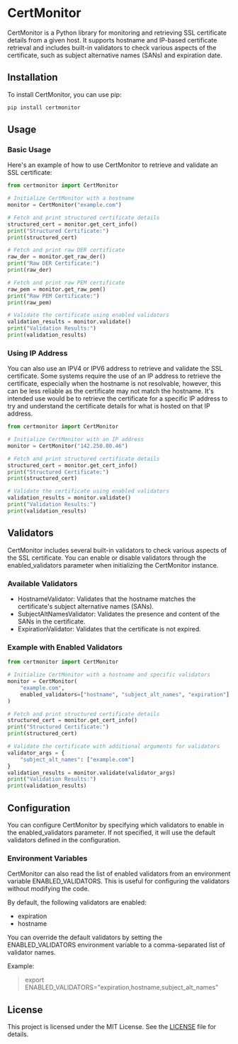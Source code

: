 # CertMonitor

CertMonitor is a Python library for monitoring and retrieving SSL certificate details from a given host. It supports hostname and IP-based certificate retrieval and includes built-in validators to check various aspects of the certificate, such as subject alternative names (SANs) and expiration date.

## Installation

To install CertMonitor, you can use pip:

```sh
pip install certmonitor
```

## Usage
### Basic Usage
Here's an example of how to use CertMonitor to retrieve and validate an SSL certificate:
```python
from certmonitor import CertMonitor

# Initialize CertMonitor with a hostname
monitor = CertMonitor("example.com")

# Fetch and print structured certificate details
structured_cert = monitor.get_cert_info()
print("Structured Certificate:")
print(structured_cert)

# Fetch and print raw DER certificate
raw_der = monitor.get_raw_der()
print("Raw DER Certificate:")
print(raw_der)

# Fetch and print raw PEM certificate
raw_pem = monitor.get_raw_pem()
print("Raw PEM Certificate:")
print(raw_pem)

# Validate the certificate using enabled validators
validation_results = monitor.validate()
print("Validation Results:")
print(validation_results)
```

### Using IP Address
You can also use an IPV4 or IPV6 address to retrieve and validate the SSL certificate. 
Some systems require the use of an IP address to retrieve the certificate, especially when the hostname is not resolvable, however, this can be less reliable as the certificate may not match the hostname. It's intended use would be to retrieve the certificate for a specific IP address to try and understand the certificate details for what is hosted on that IP address.
```python
from certmonitor import CertMonitor

# Initialize CertMonitor with an IP address
monitor = CertMonitor("142.250.80.46")

# Fetch and print structured certificate details
structured_cert = monitor.get_cert_info()
print("Structured Certificate:")
print(structured_cert)

# Validate the certificate using enabled validators
validation_results = monitor.validate()
print("Validation Results:")
print(validation_results)

```

## Validators
CertMonitor includes several built-in validators to check various aspects of the SSL certificate. You can enable or disable validators through the enabled_validators parameter when initializing the CertMonitor instance.

### Available Validators
- HostnameValidator: Validates that the hostname matches the certificate's subject alternative names (SANs).
- SubjectAltNamesValidator: Validates the presence and content of the SANs in the certificate.
- ExpirationValidator: Validates that the certificate is not expired.

### Example with Enabled Validators
```python
from certmonitor import CertMonitor

# Initialize CertMonitor with a hostname and specific validators
monitor = CertMonitor(
    "example.com",
    enabled_validators=["hostname", "subject_alt_names", "expiration"]
)

# Fetch and print structured certificate details
structured_cert = monitor.get_cert_info()
print("Structured Certificate:")
print(structured_cert)

# Validate the certificate with additional arguments for validators
validator_args = {
    "subject_alt_names": ["example.com"]
}
validation_results = monitor.validate(validator_args)
print("Validation Results:")
print(validation_results)
```

## Configuration
You can configure CertMonitor by specifying which validators to enable in the enabled_validators parameter. If not specified, it will use the default validators defined in the configuration.

### Environment Variables
CertMonitor can also read the list of enabled validators from an environment variable ENABLED_VALIDATORS. This is useful for configuring the validators without modifying the code.

By default, the following validators are enabled:

- expiration
- hostname

You can override the default validators by setting the ENABLED_VALIDATORS environment variable to a comma-separated list of validator names.

Example:
> export ENABLED_VALIDATORS="expiration,hostname,subject_alt_names"

## License
This project is licensed under the MIT License. See the [LICENSE](LICENSE) file for details.
